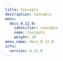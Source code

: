 ```yaml
---
title: Concepts
description: Concepts
menu:
  docs_0.12.0:
    identifier: concepts
    name: Concepts
    weight: 20
menu_name: docs_0.12.0
info:
  version: 0.12.0
---
```


